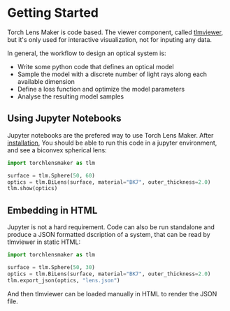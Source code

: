 # Getting Started

Torch Lens Maker is code based. The viewer component, called
[tlmviewer](https://github.com/victorpoughon/tlmviewer), but it's only used for
interactive visualization, not for inputing any data.

In general, the workflow to design an optical system is:

* Write some python code that defines an optical model
* Sample the model with a discrete number of light rays along each available dimension
* Define a loss function and optimize the model parameters
* Analyse the resulting model samples

## Using Jupyter Notebooks

Jupyter notebooks are the prefered way to use Torch Lens Maker. After
[installation](/installation), You should be able to run this code in a jupyter
environment, and see a biconvex spherical lens:


```python
import torchlensmaker as tlm

surface = tlm.Sphere(50, 60)
optics = tlm.BiLens(surface, material="BK7", outer_thickness=2.0)
tlm.show(optics)
```


<TLMViewer src="./getting-started_files/getting-started_0.json?url" />


## Embedding in HTML

Jupyter is not a hard requirement. Code can also be run standalone and produce a
JSON formatted dscription of a system, that can be read by tlmviewer in static
HTML:


```python
import torchlensmaker as tlm

surface = tlm.Sphere(50, 30)
optics = tlm.BiLens(surface, material="BK7", outer_thickness=2.0)
tlm.export_json(optics, "lens.json")
```

And then tlmviewer can be loaded manually in HTML to render the JSON file.


